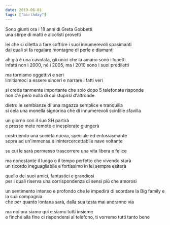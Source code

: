 ```yaml
---
date: 2019-06-01
tags: ["birthday"]
---
```

Sono giunti ora i 18 anni di Greta Gobbetti   
una stirpe di matti e alcolisti provetti

lei che si diletta a fare soffrire i suoi innumerevoli spasimanti   
dai quali si fa regalare montagne di perle e diamanti

ah già è una cavolata, gli unici che la amano sono i lupetti   
infatti non i 2000, né i 2005, ma i 2010 sono i suoi prediletti

ma torniamo oggettivi e seri   
limitiamoci a essere sinceri e narrare i fatti veri

si crede tanmente importante che solo dopo 5 telefonate risponde   
non c'è però nulla di cui stupirsi d'altronde

dietro le sembianze di una ragazza semplice e tranquilla   
si cela una monella signorina che di innumerevoli scintille sfavilla

un giorno con il suo SH partirà   
e presso mete remote e inesplorate giungerà

costruendo una società nuova, speciale ed entusiasmante   
sopra ad un'immensa e inintercercettabile nave voltante

su cui le sarà permesso trascorrere una vita libera e felice

ma nonostante il luogo o il tempo perfetto che vivendo starà   
un ricordo ineguagliabile e fortissimo in lei sempre esiterà

quello dei suoi amici, fantastici e grandiosi   
per i quali riserva una corrispondenza di sensi più che amorosi

un sentimento intenso e profondo che le impedirà di scordare la Big family e la sua compagnia   
che per quanto lontana sarà, dalla sua testa mai andranno via

ma noi ora siamo qui e siamo tutti insieme   
e finché alla fine ci risponderai al telefono, ti vorremo tutti tanto bene
